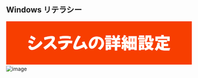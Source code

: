 ## Windows リテラシー

![image](システムの詳細設定.png) 
![image](https://github.com/winofsql/REPLIT-Java-PHP-js-Python/assets/1501327/3aab10b4-86bc-4092-9a56-2eab50b581b6)
